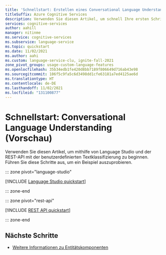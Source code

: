```yaml
---
title: 'Schnellstart: Erstellen eines Conversational Language Understanding-Projekts'
titleSuffix: Azure Cognitive Services
description: Verwenden Sie diesen Artikel, um schnell Ihre ersten Schritte mit Conversational Language Understanding auszuführen.
services: cognitive-services
author: aahill
manager: nitinme
ms.service: cognitive-services
ms.subservice: language-service
ms.topic: quickstart
ms.date: 11/02/2021
ms.author: aahi
ms.custom: language-service-clu, ignite-fall-2021
zone_pivot_groups: usage-custom-language-features
ms.openlocfilehash: 35b34edb1fe420d8bb7189f806649d716ab43e98
ms.sourcegitcommit: 106f5c9fa5c6d3498dd1cfe63181a7ed4125ae6d
ms.translationtype: HT
ms.contentlocale: de-DE
ms.lasthandoff: 11/02/2021
ms.locfileid: "131100877"
---
```

# <a name="quickstart-conversational-language-understanding-preview"></a>Schnellstart: Conversational Language Understanding (Vorschau)

Verwenden Sie diesen Artikel, um mithilfe von Language Studio und der REST-API mit der benutzerdefinierten Textklassifizierung zu beginnen. Führen Sie diese Schritte aus, um ein Beispiel auszuprobieren.

::: zone pivot="language-studio"

[!INCLUDE [Language Studio quickstart](includes/quickstarts/language-studio.md)]

::: zone-end

::: zone pivot="rest-api"

[!INCLUDE [REST API quickstart](includes/quickstarts/rest-api.md)]

::: zone-end

## <a name="next-steps"></a>Nächste Schritte

* [Weitere Informationen zu Entitätskomponenten](concepts/entity-components.md)
